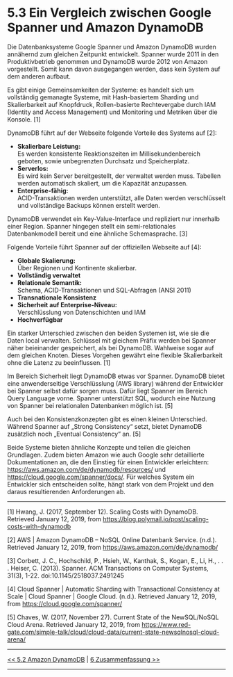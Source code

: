 
# 5.3 Ein Vergleich zwischen Google Spanner und Amazon DynamoDB

Die Datenbanksysteme Google Spanner und Amazon DynamoDB wurden annähernd zum gleichen Zeitpunkt entwickelt. Spanner wurde 2011 in den Produktivbetrieb genommen und DynamoDB wurde 2012 von Amazon vorgestellt. Somit kann davon ausgegangen werden, dass kein System auf dem anderen aufbaut.

Es gibt einige Gemeinsamkeiten der Systeme: es handelt sich um vollständig gemanagte Systeme, mit Hash-basiertem Sharding und Skalierbarkeit auf Knopfdruck, Rollen-basierte Rechtevergabe durch IAM (Identity and Access Management) und Monitoring und Metriken über die Konsole. [1]

DynamoDB führt auf der Webseite folgende Vorteile des Systems auf [2]:

- **Skalierbare Leistung:**  
Es werden konsistente Reaktionszeiten im Millisekundenbereich geboten, sowie unbegrenzten Durchsatz und Speicherplatz.
- **Serverlos:**  
Es wird kein Server bereitgestellt, der verwaltet werden muss. Tabellen werden automatisch skaliert, um die Kapazität anzupassen.
- **Enterprise-fähig:**  
ACID-Transaktionen werden unterstützt, alle Daten werden verschlüsselt und vollständige Backups können erstellt werden.

DynamoDB verwendet ein Key-Value-Interface und repliziert nur innerhalb einer Region. Spanner hingegen stellt ein semi-relationales Datenbankmodell bereit und eine ähnliche Schemasprache. [3]

Folgende Vorteile führt Spanner auf der offiziellen Webseite auf [4]:

- **Globale Skalierung:**  
Über Regionen und Kontinente skalierbar.
- **Vollständig verwaltet**
- **Relationale Semantik:**  
Schema, ACID-Transaktionen und SQL-Abfragen (ANSI 2011)
- **Transnationale Konsistenz**
- **Sicherheit auf Enterprise-Niveau:**  
Verschlüsslung von Datenschichten und IAM
- **Hochverfügbar**

Ein starker Unterschied zwischen den beiden Systemen ist, wie sie die Daten local verwalten. Schlüssel mit gleichem Präfix werden bei Spanner näher beieinander gespeichert, als bei DynamoDB. Wahlweise sogar auf dem gleichen Knoten. Dieses Vorgehen gewährt eine flexible Skalierbarkeit ohne die Latenz zu beeinflussen. [1]

Im Bereich Sicherheit liegt DynamoDB etwas vor Spanner. DynamoDB bietet eine anwenderseitige Verschlüsslung (AWS library) während der Entwickler bei Spanner selbst dafür sorgen muss. Dafür liegt Spanner im Bereich Query Language vorne. Spanner unterstützt SQL, wodurch eine Nutzung von Spanner bei relationalen Datenbanken möglich ist. [5]

Auch bei den Konsistenzkonzepten gibt es einen kleinen Unterschied. Während Spanner auf „Strong Consistency“ setzt, bietet DynamoDB zusätzlich noch „Eventual Consistency“ an. [5]

Beide Systeme bieten ähnliche Konzepte und teilen die gleichen Grundlagen. Zudem bieten Amazon wie auch Google sehr detaillierte Dokumentationen an, die den Einstieg für einen Entwickler erleichtern: https://aws.amazon.com/de/dynamodb/resources/ und https://cloud.google.com/spanner/docs/. Für welches System ein Entwickler sich entscheiden sollte, hängt stark von dem Projekt und den daraus resultierenden Anforderungen ab. 


***
[1] Hwang, J. (2017, September 12). Scaling Costs with DynamoDB. Retrieved January 12, 2019, from https://blog.polymail.io/post/scaling-costs-with-dynamodb

[2] AWS | Amazon DynamoDB – NoSQL Online Datenbank Service. (n.d.). Retrieved January 12, 2019, from https://aws.amazon.com/de/dynamodb/ 

[3] Corbett, J. C., Hochschild, P., Hsieh, W., Kanthak, S., Kogan, E., Li, H., . . . Heiser, C. (2013). Spanner. ACM Transactions on Computer Systems, 31(3), 1-22. doi:10.1145/2518037.2491245

[4] Cloud Spanner | Automatic Sharding with Transactional Consistency at Scale  |  Cloud Spanner  |  Google Cloud. (n.d.). Retrieved January 12, 2019, from https://cloud.google.com/spanner/ 

[5] Chaves, W. (2017, November 27). Current State of the NewSQL/NoSQL Cloud Arena. Retrieved January 12, 2019, from https://www.red-gate.com/simple-talk/cloud/cloud-data/current-state-newsqlnosql-cloud-arena/ 

***

[<< 5.2 Amazon DynamoDB](5_2_DynamoDB.md) | [6 Zusammenfassung >>](6_Zusammenfassung.md)

***
